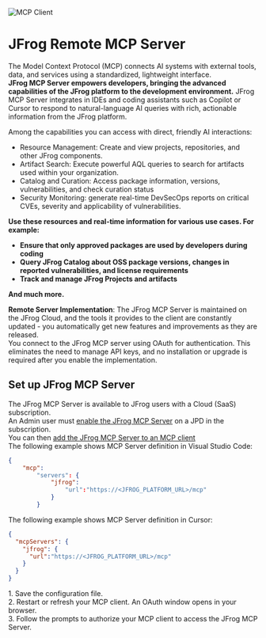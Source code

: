 ![MCP Client](https://avatars.githubusercontent.com/u/499942?s=200&v=4) 

# JFrog Remote MCP Server

The Model Context Protocol (MCP) connects AI systems with external tools, data, and services using a standardized, lightweight interface.  
**JFrog MCP Server empowers developers, bringing the advanced capabilities of the JFrog platform to the development environment.** JFrog  MCP Server integrates in IDEs and coding assistants such as Copilot or Cursor to respond to natural-language AI queries with rich, actionable information from the JFrog platform.

Among the capabilities you can access with direct, friendly AI interactions:

* Resource Management: Create and view projects, repositories, and other JFrog components.  
* Artifact Search: Execute powerful AQL queries to search for artifacts used within your organization.  
* Catalog and Curation: Access package information, versions, vulnerabilities, and check curation status  
* Security Monitoring: generate real-time DevSecOps reports on critical CVEs, severity and applicability of vulnerabilities.

**Use these resources and real-time information for various use cases. For example:**

* **Ensure that only approved packages are used by developers during coding**  
* **Query JFrog Catalog about OSS package versions, changes in reported vulnerabilities, and license requirements**  
* **Track and manage JFrog Projects and artifacts**

**And much more.**

**Remote Server Implementation**: The JFrog MCP Server is maintained on the JFrog Cloud, and the tools it provides to the client are constantly updated \- you automatically get new features and improvements as they are released.   
You connect to the JFrog MCP server using OAuth for authentication. This eliminates the need to manage API keys, and no installation or upgrade is required after you enable the implementation.

## Set up JFrog MCP Server

The JFrog MCP Server is available to JFrog users with a Cloud (SaaS) subscription.  
An Admin user must [enable the JFrog MCP Server](https://jfrog.com/help/r/jfrog-integrations-documentation/enable-the-jfrog-mcp-server) on a JPD in the subscription.  
You can then [add the JFrog MCP Server to an MCP client](https://jfrog.com/help/r/jfrog-integrations-documentation/add-the-jfrog-mcp-server-to-an-mcp-client)   
The following example shows MCP Server definition in Visual Studio Code:  
```json  
{
    "mcp":  
        "servers": {  
            "jfrog":   
                "url":"https://<​​JFROG_PLATFORM_URL​​>/mcp" 
            } 
        }
```  
The following example shows MCP Server definition in Cursor:  
```json  
{  
  "mcpServers": {  
    "jfrog": {  
      "url":"https://<​​JFROG_PLATFORM_URL​​>/mcp"
    }  
  }  
}
```
1\. Save the configuration file.  
2\. Restart or refresh your MCP client. An OAuth window opens in your browser.   
3\. Follow the prompts to authorize your MCP client to access the JFrog MCP Server.
